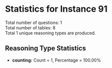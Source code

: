 # Statistics for Instance 91<br/>
Total number of questions: 1<br/>
Total number of tables: 8<br/>
Total 1 unique reasoning types are produced.<br/>
## Reasoning Type Statistics<br/>
- **counting:** Count = 1, Percentage = 100.00%<br/>
